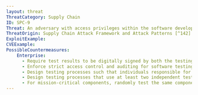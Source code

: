 ```yaml
---
layout: threat
ThreatCategory: Supply Chain
ID: SPC-9
Threat: An adversary with access privileges within the software development environment and to associated tools, including the software unit/component test system and the software configuration management system, can hide malicious code in custom software.
ThreatOrigin: Supply Chain Attack Framework and Attack Patterns [^142]
ExploitExample:
CVEExample:
PossibleCountermeasures:
    Enterprise:
      - Require test results to be digitally signed by both the testing component and a credential uniquely associated with the test operator to enforce non-repudiation
      - Enforce strict access control and auditing for software testing systems to enable effective auditing of tests
      - Design testing processes such that individuals responsible for testing do not know the destination of a tested component to prevent sabotage of a specific critical function, location, device, or organizational operation
      - Design testing processes that use at least two independent testers/processes/tools and compare test results for consistency
      - For mission-critical components, randomly test the same component multiple times using different testers/processes/tools and compare test results for consistency
---
```

